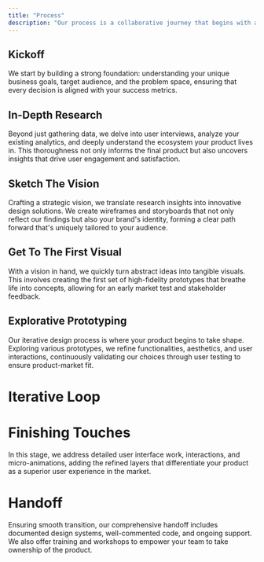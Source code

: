 ```yaml
---
title: "Process"
description: "Our process is a collaborative journey that begins with a deep understanding of your business goals and ends with a product that's uniquely tailored to your audience."
--- 
```

## Kickoff
We start by building a strong foundation: understanding your unique business goals, target audience, and the problem space, ensuring that every decision is aligned with your success metrics.

## In-Depth Research
Beyond just gathering data, we delve into user interviews, analyze your existing analytics, and deeply understand the ecosystem your product lives in. This thoroughness not only informs the final product but also uncovers insights that drive user engagement and satisfaction.

## Sketch The Vision
Crafting a strategic vision, we translate research insights into innovative design solutions. We create wireframes and storyboards that not only reflect our findings but also your brand's identity, forming a clear path forward that's uniquely tailored to your audience.

## Get To The First Visual
With a vision in hand, we quickly turn abstract ideas into tangible visuals. This involves creating the first set of high-fidelity prototypes that breathe life into concepts, allowing for an early market test and stakeholder feedback.

## Explorative Prototyping
Our iterative design process is where your product begins to take shape. Exploring various prototypes, we refine functionalities, aesthetics, and user interactions, continuously validating our choices through user testing to ensure product-market fit.

# Iterative Loop

# Finishing Touches
In this stage, we address detailed user interface work, interactions, and micro-animations, adding the refined layers that differentiate your product as a superior user experience in the market.

# Handoff
Ensuring smooth transition, our comprehensive handoff includes documented design systems, well-commented code, and ongoing support. We also offer training and workshops to empower your team to take ownership of the product.
